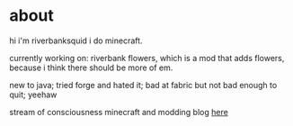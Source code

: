 # about
hi i'm riverbanksquid i do minecraft.

currently working on: riverbank flowers, which is a mod that adds flowers, because i think there should be more of em.

new to java; tried forge and hated it; bad at fabric but not bad enough to quit; yeehaw

stream of consciousness minecraft and modding blog <a href="https://riverbanksquid.tumblr.com">here</a>
